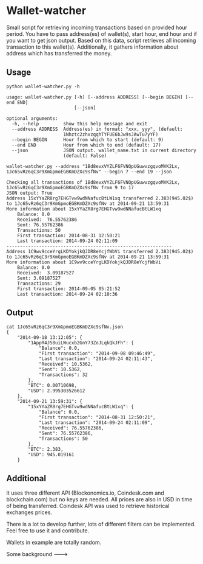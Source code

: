 # Wallet-watcher
Small script for retrieving incoming transactions based on provided hour period.
You have to pass address(es) of wallet(s), start hour, end hour and if you want to get json output.
Based on this data, script retrieves all incoming transaction to this wallet(s). Additionally, it gathers information about address which has transferred the money.

## Usage
```
python wallet-watcher.py -h

usage: wallet-watcher.py [-h] [--address ADDRESS] [--begin BEGIN] [--end END]
                         [--json]

optional arguments:
  -h, --help         show this help message and exit
  --address ADDRESS  Address(es) in format: "xxx, yyy", (default:
                     1Nhztc2zhxzqqhTYFUE6bJw9sJAwTu7yYF)
  --begin BEGIN      Hour from which to start (default: 9)
  --end END          Hour from which to end (default: 17)
  --json             JSON output. wallet_name.txt in current directory
                     (default: False)
```

```
wallet-watcher.py --address "1Bd8evxVYZLF6FVNQpUGuwvzgqvoMVK2Lx, 1Jc65vRz6qC3r9XmGpmoEGBKmDZXc9sfNv" --begin 7 --end 19 --json

Checking all transactions of 1Bd8evxVYZLF6FVNQpUGuwvzgqvoMVK2Lx, 1Jc65vRz6qC3r9XmGpmoEGBKmDZXc9sfNv from 9 to 17
JSON output: True
Address 15xYYaZR8rg7EHGTvw9wdNNafucBtLW1xq transferred 2.383(945.02$) to 1Jc65vRz6qC3r9XmGpmoEGBKmDZXc9sfNv at 2014-09-21 13:59:31
More information about 15xYYaZR8rg7EHGTvw9wdNNafucBtLW1xq
	Balance: 0.0
	Received:  76.55762386
	Sent: 76.55762386
	Transactions: 50
	First transaction: 2014-08-31 12:50:21
	Last transaction: 2014-09-24 02:11:09
-------------------------------------------------------------
Address 1C9wv9cceYrgLKDYokjkQJDR8eYcjfWbVi transferred 2.383(945.02$) to 1Jc65vRz6qC3r9XmGpmoEGBKmDZXc9sfNv at 2014-09-21 13:59:31
More information about 1C9wv9cceYrgLKDYokjkQJDR8eYcjfWbVi
	Balance: 0.0
	Received:  3.09187527
	Sent: 3.09187527
	Transactions: 29
	First transaction: 2014-09-05 05:21:52
	Last transaction: 2014-09-24 02:10:36
```
## Output
```
cat 1Jc65vRz6qC3r9XmGpmoEGBKmDZXc9sfNv.json
{
    "2014-09-18 13:12:05": {
        "1AppR4J58uiLWucxb2GnY73ZoJLqkQkJFh": {
            "Balance": 0.0, 
            "First transaction": "2014-09-08 09:46:49", 
            "Last transaction": "2014-09-24 02:11:43", 
            "Received": 10.5362, 
            "Sent": 10.5362, 
            "Transactions": 32
        }, 
        "BTC": 0.00710698, 
        "USD": 2.995303526612
    }, 
    "2014-09-21 13:59:31": {
        "15xYYaZR8rg7EHGTvw9wdNNafucBtLW1xq": {
            "Balance": 0.0, 
            "First transaction": "2014-08-31 12:50:21", 
            "Last transaction": "2014-09-24 02:11:09", 
            "Received": 76.55762386, 
            "Sent": 76.55762386, 
            "Transactions": 50
        }, 
        "BTC": 2.383, 
        "USD": 945.019161
    }
```

## Additional
It uses three different API (Blockonomics.io, Coindesk.com and blockchain.com) but no keys are needed. All prices are also in USD in time of being transferred. Coindesk API was used to retrieve historical exchanges prices.

There is a lot to develop further, lots of different filters can be implemented. Feel free to use it and contribute.

Wallets in example are totally random.

Some background ---> 

